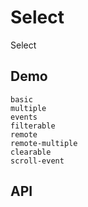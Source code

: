 # Select
Select
## Demo
```demo
basic
multiple
events
filterable
remote
remote-multiple
clearable
scroll-event
```
## API

